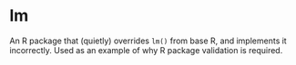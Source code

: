 # lm
An R package that (quietly) overrides `lm()` from base R, and implements it incorrectly. Used as an example of why R package validation is required.
